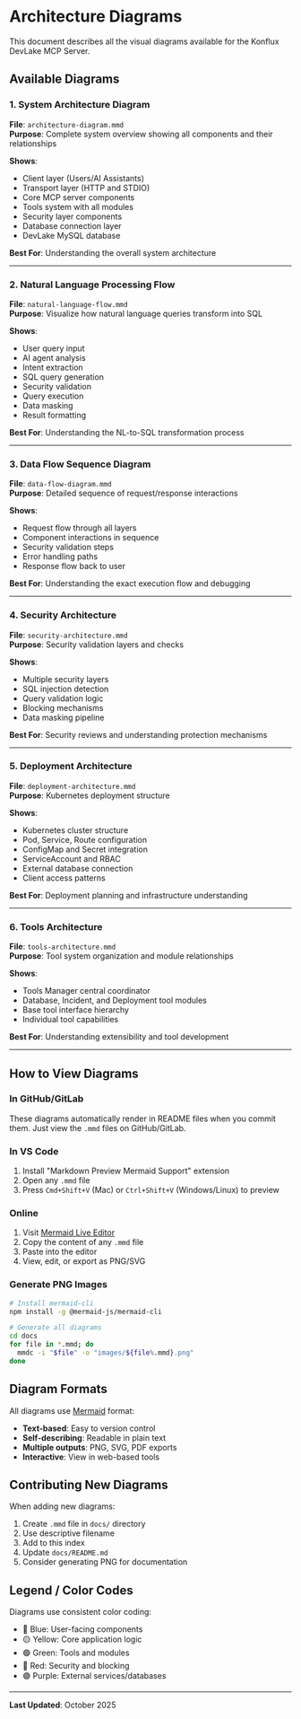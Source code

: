 # Architecture Diagrams

This document describes all the visual diagrams available for the Konflux DevLake MCP Server.

## Available Diagrams

### 1. System Architecture Diagram
**File**: `architecture-diagram.mmd`  
**Purpose**: Complete system overview showing all components and their relationships

**Shows**:
- Client layer (Users/AI Assistants)
- Transport layer (HTTP and STDIO)
- Core MCP server components
- Tools system with all modules
- Security layer components
- Database connection layer
- DevLake MySQL database

**Best For**: Understanding the overall system architecture

---

### 2. Natural Language Processing Flow
**File**: `natural-language-flow.mmd`  
**Purpose**: Visualize how natural language queries transform into SQL

**Shows**:
- User query input
- AI agent analysis
- Intent extraction
- SQL query generation
- Security validation
- Query execution
- Data masking
- Result formatting

**Best For**: Understanding the NL-to-SQL transformation process

---

### 3. Data Flow Sequence Diagram
**File**: `data-flow-diagram.mmd`  
**Purpose**: Detailed sequence of request/response interactions

**Shows**:
- Request flow through all layers
- Component interactions in sequence
- Security validation steps
- Error handling paths
- Response flow back to user

**Best For**: Understanding the exact execution flow and debugging

---

### 4. Security Architecture
**File**: `security-architecture.mmd`  
**Purpose**: Security validation layers and checks

**Shows**:
- Multiple security layers
- SQL injection detection
- Query validation logic
- Blocking mechanisms
- Data masking pipeline

**Best For**: Security reviews and understanding protection mechanisms

---

### 5. Deployment Architecture
**File**: `deployment-architecture.mmd`  
**Purpose**: Kubernetes deployment structure

**Shows**:
- Kubernetes cluster structure
- Pod, Service, Route configuration
- ConfigMap and Secret integration
- ServiceAccount and RBAC
- External database connection
- Client access patterns

**Best For**: Deployment planning and infrastructure understanding

---

### 6. Tools Architecture
**File**: `tools-architecture.mmd`  
**Purpose**: Tool system organization and module relationships

**Shows**:
- Tools Manager central coordinator
- Database, Incident, and Deployment tool modules
- Base tool interface hierarchy
- Individual tool capabilities

**Best For**: Understanding extensibility and tool development

---

## How to View Diagrams

### In GitHub/GitLab
These diagrams automatically render in README files when you commit them. Just view the `.mmd` files on GitHub/GitLab.

### In VS Code
1. Install "Markdown Preview Mermaid Support" extension
2. Open any `.mmd` file
3. Press `Cmd+Shift+V` (Mac) or `Ctrl+Shift+V` (Windows/Linux) to preview

### Online
1. Visit [Mermaid Live Editor](https://mermaid.live/)
2. Copy the content of any `.mmd` file
3. Paste into the editor
4. View, edit, or export as PNG/SVG

### Generate PNG Images
```bash
# Install mermaid-cli
npm install -g @mermaid-js/mermaid-cli

# Generate all diagrams
cd docs
for file in *.mmd; do
  mmdc -i "$file" -o "images/${file%.mmd}.png"
done
```

## Diagram Formats

All diagrams use [Mermaid](https://mermaid.js.org/) format:
- **Text-based**: Easy to version control
- **Self-describing**: Readable in plain text
- **Multiple outputs**: PNG, SVG, PDF exports
- **Interactive**: View in web-based tools

## Contributing New Diagrams

When adding new diagrams:

1. Create `.mmd` file in `docs/` directory
2. Use descriptive filename
3. Add to this index
4. Update `docs/README.md`
5. Consider generating PNG for documentation

## Legend / Color Codes

Diagrams use consistent color coding:
- 🔵 Blue: User-facing components
- 🟡 Yellow: Core application logic
- 🟢 Green: Tools and modules
- 🔴 Red: Security and blocking
- 🟣 Purple: External services/databases

---

**Last Updated**: October 2025

